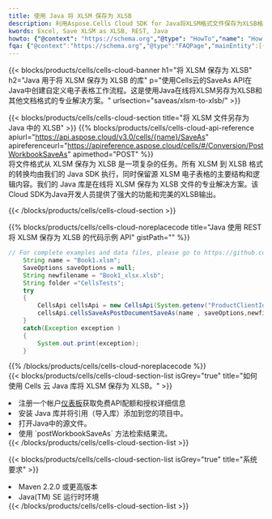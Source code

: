 ```yaml
---
title: 使用 Java 将 XLSM 保存为 XLSB
description: 利用Aspose.Cells Cloud SDK for Java将XLSM格式文件保存为XLSB格式文件。
kwords: Excel, Save XLSM as XLSB, REST, Java
howto: {"@context": "https://schema.org","@type": "HowTo","name": "How to save XLSM as XLSB using the Cells Cloud Java library.","description": "How to save XLSM as XLSB using the Cells Cloud Java library.","image": {"@type": "ImageObject"},"url": "/java/saveas/xlsm-to-xlsb/","step": [{ "@type": "HowToStep","name": "How to save XLSM as XLSB using the Cells Cloud Java library. step 1", "image": {"@type": "ImageObject",},"url": "/java/saveas/xlsm-to-xlsb/","text": "Register an account at <a href='https://dashboard.aspose.cloud/'>Dashboard</a> to get free API quota & authorization details",},{ "@type": "HowToStep","name": "How to save XLSM as XLSB using the Cells Cloud Java library. step 1", "image": {"@type": "ImageObject",},"url": "/java/saveas/xlsm-to-xlsb/","text": "Install Java library and add the reference (import the library) to your project.",},{ "@type": "HowToStep","name": "How to save XLSM as XLSB using the Cells Cloud Java library. step 1", "image": {"@type": "ImageObject",},"url": "/java/saveas/xlsm-to-xlsb/","text": "Open the source file in Java.",},{ "@type": "HowToStep","name": "How to save XLSM as XLSB using the Cells Cloud Java library. step 1", "image": {"@type": "ImageObject",},"url": "/java/saveas/xlsm-to-xlsb/","text": "Use the `postWorkbookSaveAs` method to retrieve the resulting stream.",}, ],"supply": {"@type": "HowToSupply","name": "document"},"tool": [{"@type": "HowToTool","name": "IntelliJ IDEA, Visual Studio Code, Eclipse"},{"@type": "HowToTool","name": "Aspose Cells"}],"totalTime": "PT6M"}
fqa: {"@context":"https://schema.org","@type":"FAQPage","mainEntity":[{"@type":"Question","name":"Why save file as other formats file in C# using REST API?","acceptedAnswer":{"@type":"Answer","text":"Documents are encoded in many ways, and some files may be incompatible with the software you use. To open and read such files, just save them as appropriate file formats.<br/><ol><li>Install .NET SDK and add the reference (import the library) to your project.</li><li>Open the source file in C# using REST API.</li><li>Call the PostWorkbookSaveAsRequest() method, passing an output filename with required extension.</li><li>Get the result of save as a separate file.</li></ol>"}},{"@type":"Question","name":"What file formats can I save as with your C# library?","acceptedAnswer":{"@type":"Answer","text":"We support a variety of file formats for conversion using .NET library, including XLSX, Excel, xls , PDF, CSV, HTML, Markdown, XML, PNG, JPG, TIFF, Json, TXT and many more."}},{"@type":"Question","name":"What is the maximum allowed file size for conversion using this .NET library?","acceptedAnswer":{"@type":"Answer","text":"There are no file size limits for format conversions using .NET library."}}]}
---
```

{{< blocks/products/cells/cells-cloud-banner h1="将 XLSM 保存为 XLSB" h2="Java 用于将 XLSM 保存为 XLSB 的库" p="使用Cells云的SaveAs API在Java中创建自定义电子表格工作流程。这是使用Java在线将XLSM另存为XLSB和其他文档格式的专业解决方案。" urlsection="saveas/xlsm-to-xlsb/" >}}

{{< blocks/products/cells/cells-cloud-section title="将 XLSM 文件另存为 Java 中的 XLSB" >}}
{{% blocks/products/cells/cells-cloud-api-reference apiurl="https://api.aspose.cloud/v3.0/cells/{name}/SaveAs" apireferenceurl="https://apireference.aspose.cloud/cells/#/Conversion/PostWorkbookSaveAs" apimethod="POST" %}}
<br/>
将文件格式从 XLSM 保存为 XLSB 是一项复杂的任务。所有 XLSM 到 XLSB 格式的转换均由我们的 Java SDK 执行，同时保留源 XLSM 电子表格的主要结构和逻辑内容。我们的 Java 库是在线将 XLSM 保存为 XLSB 文件的专业解决方案。该Cloud SDK为Java开发人员提供了强大的功能和完美的XLSB输出。

{{< /blocks/products/cells/cells-cloud-section >}}

{{% blocks/products/cells/cells-cloud-noreplacecode title="Java 使用 REST 将 XLSM 保存为 XLSB 的代码示例 API" gistPath="" %}}
  
```java
// For complete examples and data files, please go to https://github.com/aspose-cells-cloud/aspose-cells-cloud-java/
    String name = "Book1.xlsm";
    SaveOptions saveOptions = null;
    String newfilename = "Book1_xlsx.xlsb";
    String folder ="CellsTests";
    try 
    {
        CellsApi cellsApi = new CellsApi(System.getenv("ProductClientId"), System.getenv("ProductClientSecret"));
        cellsApi.cellsSaveAsPostDocumentSaveAs(name , saveOptions,newfilename,false,false,folder,null,null,null,true);                       
    }
    catch(Exception exception )
    {
        System.out.print(exception);
    }
```
  
{{% /blocks/products/cells/cells-cloud-noreplacecode %}}
<br/>
{{< blocks/products/cells/cells-cloud-section-list isGrey="true" title="如何使用 Cells 云 Java 库将 XLSM 保存为 XLSB。" >}}
<li>注册一个帐户<a href="https://dashboard.aspose.cloud/">仪表板</a>获取免费API配额和授权详细信息</li>
<li>安装 Java 库并将引用（导入库）添加到您的项目中。</li>
<li>打开Java中的源文件。</li>
<li>使用 `postWorkbookSaveAs` 方法检索结果流。</li>
{{< /blocks/products/cells/cells-cloud-section-list >}}

{{< blocks/products/cells/cells-cloud-section-list isGrey="true" title="系统要求" >}}
<li>Maven 2.2.0 或更高版本</li>
<li>Java(TM) SE 运行时环境</li>
{{< /blocks/products/cells/cells-cloud-section-list >}}
